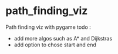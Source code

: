 # path_finding_viz
Path finding viz with pygame
todo :
 - add more algos such as A* and Dijkstras
 - add option to chose start and end
